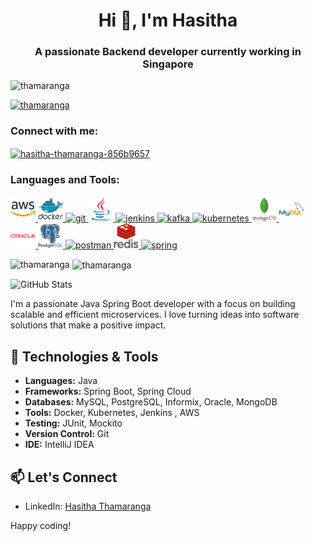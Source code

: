 <h1 align="center">Hi 👋, I'm Hasitha</h1>
<h3 align="center">A passionate Backend developer currently working in Singapore</h3>

<p align="left"> <img src="https://komarev.com/ghpvc/?username=thamaranga&label=Profile%20views&color=0e75b6&style=flat" alt="thamaranga" /> </p>

<p align="left"> <a href="https://github.com/ryo-ma/github-profile-trophy"><img src="https://github-profile-trophy.vercel.app/?username=thamaranga" alt="thamaranga" /></a> </p>

<h3 align="left">Connect with me:</h3>
<p align="left">
<a href="https://linkedin.com/in/hasitha-thamaranga-856b9657" target="blank"><img align="center" src="https://raw.githubusercontent.com/rahuldkjain/github-profile-readme-generator/master/src/images/icons/Social/linked-in-alt.svg" alt="hasitha-thamaranga-856b9657" height="30" width="40" /></a>
</p>

<h3 align="left">Languages and Tools:</h3>
<p align="left"> <a href="https://aws.amazon.com" target="_blank" rel="noreferrer"> <img src="https://raw.githubusercontent.com/devicons/devicon/master/icons/amazonwebservices/amazonwebservices-original-wordmark.svg" alt="aws" width="40" height="40"/> </a> <a href="https://www.docker.com/" target="_blank" rel="noreferrer"> <img src="https://raw.githubusercontent.com/devicons/devicon/master/icons/docker/docker-original-wordmark.svg" alt="docker" width="40" height="40"/> </a> <a href="https://git-scm.com/" target="_blank" rel="noreferrer"> <img src="https://www.vectorlogo.zone/logos/git-scm/git-scm-icon.svg" alt="git" width="40" height="40"/> </a> <a href="https://www.java.com" target="_blank" rel="noreferrer"> <img src="https://raw.githubusercontent.com/devicons/devicon/master/icons/java/java-original.svg" alt="java" width="40" height="40"/> </a> <a href="https://www.jenkins.io" target="_blank" rel="noreferrer"> <img src="https://www.vectorlogo.zone/logos/jenkins/jenkins-icon.svg" alt="jenkins" width="40" height="40"/> </a> <a href="https://kafka.apache.org/" target="_blank" rel="noreferrer"> <img src="https://www.vectorlogo.zone/logos/apache_kafka/apache_kafka-icon.svg" alt="kafka" width="40" height="40"/> </a> <a href="https://kubernetes.io" target="_blank" rel="noreferrer"> <img src="https://www.vectorlogo.zone/logos/kubernetes/kubernetes-icon.svg" alt="kubernetes" width="40" height="40"/> </a> <a href="https://www.mongodb.com/" target="_blank" rel="noreferrer"> <img src="https://raw.githubusercontent.com/devicons/devicon/master/icons/mongodb/mongodb-original-wordmark.svg" alt="mongodb" width="40" height="40"/> </a> <a href="https://www.mysql.com/" target="_blank" rel="noreferrer"> <img src="https://raw.githubusercontent.com/devicons/devicon/master/icons/mysql/mysql-original-wordmark.svg" alt="mysql" width="40" height="40"/> </a> <a href="https://www.oracle.com/" target="_blank" rel="noreferrer"> <img src="https://raw.githubusercontent.com/devicons/devicon/master/icons/oracle/oracle-original.svg" alt="oracle" width="40" height="40"/> </a> <a href="https://www.postgresql.org" target="_blank" rel="noreferrer"> <img src="https://raw.githubusercontent.com/devicons/devicon/master/icons/postgresql/postgresql-original-wordmark.svg" alt="postgresql" width="40" height="40"/> </a> <a href="https://postman.com" target="_blank" rel="noreferrer"> <img src="https://www.vectorlogo.zone/logos/getpostman/getpostman-icon.svg" alt="postman" width="40" height="40"/> </a> <a href="https://redis.io" target="_blank" rel="noreferrer"> <img src="https://raw.githubusercontent.com/devicons/devicon/master/icons/redis/redis-original-wordmark.svg" alt="redis" width="40" height="40"/> </a> <a href="https://spring.io/" target="_blank" rel="noreferrer"> <img src="https://www.vectorlogo.zone/logos/springio/springio-icon.svg" alt="spring" width="40" height="40"/> </a> </p>

<p><img align="left" src="https://github-readme-stats.vercel.app/api/top-langs?username=thamaranga&show_icons=true&locale=en&layout=compact" alt="thamaranga" /></p>

<p>&nbsp;<img align="center" src="https://github-readme-stats.vercel.app/api?username=thamaranga&show_icons=true&locale=en" alt="thamaranga" /></p>

![GitHub Stats](https://github-readme-stats.vercel.app/api?username=yourusername&show_icons=true&hide_title=true&hide_border=true&count_private=true&include_all_commits=true)



I'm a passionate Java Spring Boot developer with a focus on building scalable and efficient microservices. I love turning ideas into software solutions that make a positive impact.

## 🔧 Technologies & Tools

- **Languages:** Java
- **Frameworks:** Spring Boot, Spring Cloud
- **Databases:** MySQL, PostgreSQL, Informix, Oracle, MongoDB
- **Tools:** Docker, Kubernetes, Jenkins , AWS
- **Testing:** JUnit, Mockito
- **Version Control:** Git
- **IDE:** IntelliJ IDEA



## 📫 Let's Connect

- LinkedIn: [Hasitha Thamaranga](https://www.linkedin.com/in/hasitha-thamaranga-856b9657)

Happy coding!

